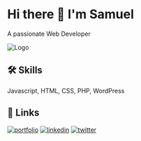 
#  Hi there 👋 I'm Samuel

A passionate Web Developer 


![Logo](https://dailyictsolutions.com/wp-content/uploads/2020/04/Dailyictsolutions-logo.png)


## 🛠 Skills
Javascript, HTML, CSS, PHP, WordPress


## 🔗 Links
[![portfolio](https://img.shields.io/badge/my_portfolio-000?style=for-the-badge&logo=ko-fi&logoColor=white)](https://dailyictsolutions.com/portfolio//)
[![linkedin](https://img.shields.io/badge/linkedin-0A66C2?style=for-the-badge&logo=linkedin&logoColor=white)](https://www.linkedin.com/in/samuelfrancis90/)
[![twitter](https://img.shields.io/badge/twitter-1DA1F2?style=for-the-badge&logo=twitter&logoColor=white)](https://twitter.com/chummy_official)

